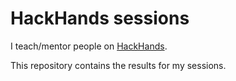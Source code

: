 # HackHands sessions

I teach/mentor people on [HackHands](https://hackhands.com/).

This repository contains the results for my sessions.
